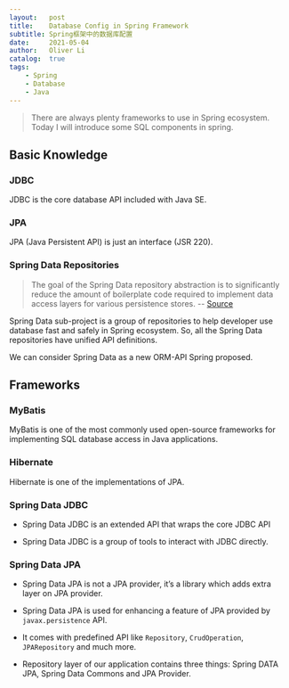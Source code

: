 ```yaml
---
layout:   post
title:    Database Config in Spring Framework
subtitle: Spring框架中的数据库配置
date:     2021-05-04
author:   Oliver Li
catalog:  true
tags:
    - Spring
    - Database
    - Java
---
```


> There are always plenty frameworks to use in Spring ecosystem. Today I will introduce some SQL components in spring.

## Basic Knowledge

### JDBC
JDBC is the core database API included with Java SE.

### JPA
JPA (Java Persistent API) is just an interface (JSR 220). 

### Spring Data Repositories
> The goal of the Spring Data repository abstraction is to significantly reduce the amount of boilerplate code required to implement data access layers for various persistence stores. -- [Source](https://docs.spring.io/spring-data/jdbc/docs/1.0.10.RELEASE/reference/html/#repositories) 

Spring Data sub-project is a group of repositories to help developer use database fast and safely in Spring ecosystem. So, all the Spring Data repositories have unified API definitions.

We can consider Spring Data as a new ORM-API Spring proposed.

## Frameworks

### MyBatis
MyBatis is one of the most commonly used open-source frameworks for implementing SQL database access in Java applications.

### Hibernate
Hibernate is one of the implementations of JPA.

### Spring Data JDBC

* Spring Data JDBC is an extended API that wraps the core JDBC API

* Spring Data JDBC is a group of tools to interact with JDBC directly.

### Spring Data JPA

* Spring Data JPA is not a JPA provider, it’s a library which adds extra layer on JPA provider.

* Spring Data JPA is used for enhancing a feature of JPA provided by `javax.persistence` API.

* It comes with predefined API like `Repository`, `CrudOperation`, `JPARepository` and much more.

* Repository layer of our application contains three things: Spring DATA JPA, Spring Data Commons and JPA Provider.
